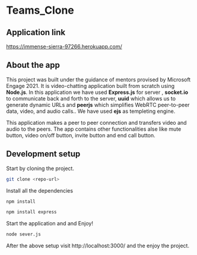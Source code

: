 # Teams_Clone

## Application link
https://immense-sierra-97266.herokuapp.com/

## About the app
This project was built under the guidance of mentors provised by Microsoft Engage 2021. It is video-chatting application built from scratch using **Node.js**. In this application we have used **Express.js** for server , **socket.io** to communicate back and forth to the server, **uuid** which allows us to generate dynamic URLs and **peerjs** which simplifies WebRTC peer-to-peer data, video, and audio calls.. We have used **ejs** as templeting engine.

This application makes a peer to peer connection and transfers video and audio to the peers. The app contains other functionalities alse like mute button, video on/off button, invite button and end call button.

## Development setup

Start by cloning the project.

```sh
git clone <repo-url>
```

Install all the dependencies

```sh
npm install
```

```sh
npm install express
```
Start the application and and Enjoy!

```sh
node sever.js
```
After the above setup visit http://localhost:3000/ and the enjoy the project.
